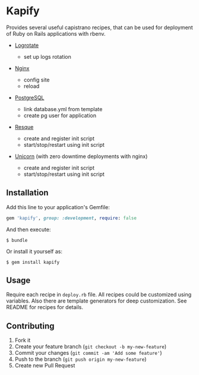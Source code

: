 # Kapify

Provides several useful capistrano recipes, that can be used for deployment of Ruby on Rails applications with rbenv.

* [Logrotate](https://github.com/ivalkeen/kapify/tree/master/lib/kapify/logrotate)
  + set up logs rotation

* [Nginx](https://github.com/ivalkeen/kapify/tree/master/lib/kapify/nginx)
  + config site
  + reload

* [PostgreSQL](https://github.com/ivalkeen/kapify/tree/master/lib/kapify/pg)
  + link database.yml from template
  + create pg user for application

* [Resque](https://github.com/ivalkeen/kapify/tree/master/lib/kapify/resque)
  + create and register init script
  + start/stop/restart using init script

* [Unicorn](https://github.com/ivalkeen/kapify/tree/master/lib/kapify/unicorn)
  (with zero downtime deployments with nginx)
  + create and register init script
  + start/stop/restart using init script


## Installation

Add this line to your application's Gemfile:

```ruby
gem 'kapify', group: :development, require: false
```

And then execute:

    $ bundle

Or install it yourself as:

    $ gem install kapify

## Usage

Require each recipe in `deploy.rb` file.
All recipes could be customized using variables.
Also there are template generators for deep customization.
See README for recipes for details.


## Contributing

1. Fork it
2. Create your feature branch (`git checkout -b my-new-feature`)
3. Commit your changes (`git commit -am 'Add some feature'`)
4. Push to the branch (`git push origin my-new-feature`)
5. Create new Pull Request
